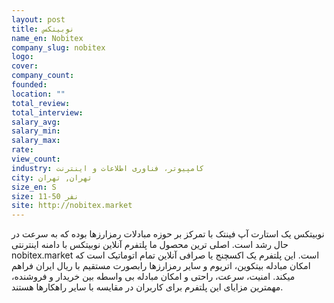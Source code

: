 ```yaml
---
layout: post
title: نوبیتکس
name_en: Nobitex
company_slug: nobitex
logo: 
cover: 
company_count:
founded:
location: ""
total_review: 
total_interview: 
salary_avg: 
salary_min: 
salary_max: 
rate: 
view_count: 
industry: کامپیوتر، فناوری اطلاعات و اینترنت
city: تهران, تهران
size_en: S
size: 11-50 نفر
site: http://nobitex.market
---
```


نوبیتکس یک استارت آپ فینتک با تمرکز بر حوزه مبادلات رمزارزها بوده که به سرعت در حال رشد است. اصلی ترین محصول ما پلتفرم آنلاین نوبیتکس با دامنه اینترنتی nobitex.market است. این پلتفرم یک اکسچنج یا صرافی آنلاین تمام اتوماتیک است که امکان مبادله بیتکوین، اتریوم و سایر رمزارزها رابصورت مستقیم با ریال ایران فراهم میکند. امنیت، سرعت، راحتی و امکان مبادله بی واسطه بین خریدار و فروشنده، مهمترین مزایای این پلتفرم برای کاربران در مقایسه با سایر راهکارها هستند.
